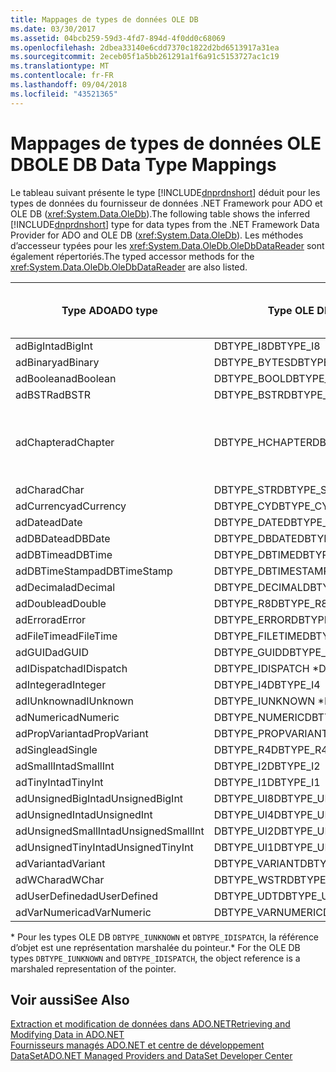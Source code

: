```yaml
---
title: Mappages de types de données OLE DB
ms.date: 03/30/2017
ms.assetid: 04bcb259-59d3-4fd7-894d-4f0dd0c68069
ms.openlocfilehash: 2dbea33140e6cdd7370c1822d2bd6513917a31ea
ms.sourcegitcommit: 2eceb05f1a5bb261291a1f6a91c5153727ac1c19
ms.translationtype: MT
ms.contentlocale: fr-FR
ms.lasthandoff: 09/04/2018
ms.locfileid: "43521365"
---
```

# <a name="ole-db-data-type-mappings"></a><span data-ttu-id="cb08b-102">Mappages de types de données OLE DB</span><span class="sxs-lookup"><span data-stu-id="cb08b-102">OLE DB Data Type Mappings</span></span>
<span data-ttu-id="cb08b-103">Le tableau suivant présente le type [!INCLUDE[dnprdnshort](../../../../includes/dnprdnshort-md.md)] déduit pour les types de données du fournisseur de données .NET Framework pour ADO et OLE DB (<xref:System.Data.OleDb>).</span><span class="sxs-lookup"><span data-stu-id="cb08b-103">The following table shows the inferred [!INCLUDE[dnprdnshort](../../../../includes/dnprdnshort-md.md)] type for data types from the .NET Framework Data Provider for ADO and OLE DB (<xref:System.Data.OleDb>).</span></span> <span data-ttu-id="cb08b-104">Les méthodes d’accesseur typées pour les <xref:System.Data.OleDb.OleDbDataReader> sont également répertoriés.</span><span class="sxs-lookup"><span data-stu-id="cb08b-104">The typed accessor methods for the <xref:System.Data.OleDb.OleDbDataReader> are also listed.</span></span>  
  
|<span data-ttu-id="cb08b-105">Type ADO</span><span class="sxs-lookup"><span data-stu-id="cb08b-105">ADO type</span></span>|<span data-ttu-id="cb08b-106">Type OLE DB</span><span class="sxs-lookup"><span data-stu-id="cb08b-106">OLE DB type</span></span>|<span data-ttu-id="cb08b-107">Type [!INCLUDE[dnprdnshort](../../../../includes/dnprdnshort-md.md)]</span><span class="sxs-lookup"><span data-stu-id="cb08b-107">[!INCLUDE[dnprdnshort](../../../../includes/dnprdnshort-md.md)] type</span></span>|<span data-ttu-id="cb08b-108">Accesseur typé [!INCLUDE[dnprdnshort](../../../../includes/dnprdnshort-md.md)]</span><span class="sxs-lookup"><span data-stu-id="cb08b-108">[!INCLUDE[dnprdnshort](../../../../includes/dnprdnshort-md.md)] typed accessor</span></span>|  
|--------------|-----------------|----------------------------------------------------------------------|--------------------------------------------------------------------------------|  
|<span data-ttu-id="cb08b-109">adBigInt</span><span class="sxs-lookup"><span data-stu-id="cb08b-109">adBigInt</span></span>|<span data-ttu-id="cb08b-110">DBTYPE_I8</span><span class="sxs-lookup"><span data-stu-id="cb08b-110">DBTYPE_I8</span></span>|<span data-ttu-id="cb08b-111">Int64</span><span class="sxs-lookup"><span data-stu-id="cb08b-111">Int64</span></span>|<span data-ttu-id="cb08b-112">GetInt64()</span><span class="sxs-lookup"><span data-stu-id="cb08b-112">GetInt64()</span></span>|  
|<span data-ttu-id="cb08b-113">adBinary</span><span class="sxs-lookup"><span data-stu-id="cb08b-113">adBinary</span></span>|<span data-ttu-id="cb08b-114">DBTYPE_BYTES</span><span class="sxs-lookup"><span data-stu-id="cb08b-114">DBTYPE_BYTES</span></span>|<span data-ttu-id="cb08b-115">Byte[]</span><span class="sxs-lookup"><span data-stu-id="cb08b-115">Byte[]</span></span>|<span data-ttu-id="cb08b-116">GetBytes()</span><span class="sxs-lookup"><span data-stu-id="cb08b-116">GetBytes()</span></span>|  
|<span data-ttu-id="cb08b-117">adBoolean</span><span class="sxs-lookup"><span data-stu-id="cb08b-117">adBoolean</span></span>|<span data-ttu-id="cb08b-118">DBTYPE_BOOL</span><span class="sxs-lookup"><span data-stu-id="cb08b-118">DBTYPE_BOOL</span></span>|<span data-ttu-id="cb08b-119">Boolean</span><span class="sxs-lookup"><span data-stu-id="cb08b-119">Boolean</span></span>|<span data-ttu-id="cb08b-120">GetBoolean()</span><span class="sxs-lookup"><span data-stu-id="cb08b-120">GetBoolean()</span></span>|  
|<span data-ttu-id="cb08b-121">adBSTR</span><span class="sxs-lookup"><span data-stu-id="cb08b-121">adBSTR</span></span>|<span data-ttu-id="cb08b-122">DBTYPE_BSTR</span><span class="sxs-lookup"><span data-stu-id="cb08b-122">DBTYPE_BSTR</span></span>|<span data-ttu-id="cb08b-123">Chaîne</span><span class="sxs-lookup"><span data-stu-id="cb08b-123">String</span></span>|<span data-ttu-id="cb08b-124">GetString()</span><span class="sxs-lookup"><span data-stu-id="cb08b-124">GetString()</span></span>|  
|<span data-ttu-id="cb08b-125">adChapter</span><span class="sxs-lookup"><span data-stu-id="cb08b-125">adChapter</span></span>|<span data-ttu-id="cb08b-126">DBTYPE_HCHAPTER</span><span class="sxs-lookup"><span data-stu-id="cb08b-126">DBTYPE_HCHAPTER</span></span>|<span data-ttu-id="cb08b-127">Pris en charge dans le `DataReader`.</span><span class="sxs-lookup"><span data-stu-id="cb08b-127">Supported through the `DataReader`.</span></span> <span data-ttu-id="cb08b-128">Consultez [récupération des données à l’aide d’un DataReader](../../../../docs/framework/data/adonet/retrieving-data-using-a-datareader.md).</span><span class="sxs-lookup"><span data-stu-id="cb08b-128">See [Retrieving Data Using a DataReader](../../../../docs/framework/data/adonet/retrieving-data-using-a-datareader.md).</span></span>|<span data-ttu-id="cb08b-129">GetValue()</span><span class="sxs-lookup"><span data-stu-id="cb08b-129">GetValue()</span></span>|  
|<span data-ttu-id="cb08b-130">adChar</span><span class="sxs-lookup"><span data-stu-id="cb08b-130">adChar</span></span>|<span data-ttu-id="cb08b-131">DBTYPE_STR</span><span class="sxs-lookup"><span data-stu-id="cb08b-131">DBTYPE_STR</span></span>|<span data-ttu-id="cb08b-132">Chaîne</span><span class="sxs-lookup"><span data-stu-id="cb08b-132">String</span></span>|<span data-ttu-id="cb08b-133">GetString()</span><span class="sxs-lookup"><span data-stu-id="cb08b-133">GetString()</span></span>|  
|<span data-ttu-id="cb08b-134">adCurrency</span><span class="sxs-lookup"><span data-stu-id="cb08b-134">adCurrency</span></span>|<span data-ttu-id="cb08b-135">DBTYPE_CY</span><span class="sxs-lookup"><span data-stu-id="cb08b-135">DBTYPE_CY</span></span>|<span data-ttu-id="cb08b-136">Decimal</span><span class="sxs-lookup"><span data-stu-id="cb08b-136">Decimal</span></span>|<span data-ttu-id="cb08b-137">GetDecimal()</span><span class="sxs-lookup"><span data-stu-id="cb08b-137">GetDecimal()</span></span>|  
|<span data-ttu-id="cb08b-138">adDate</span><span class="sxs-lookup"><span data-stu-id="cb08b-138">adDate</span></span>|<span data-ttu-id="cb08b-139">DBTYPE_DATE</span><span class="sxs-lookup"><span data-stu-id="cb08b-139">DBTYPE_DATE</span></span>|<span data-ttu-id="cb08b-140">DateTime</span><span class="sxs-lookup"><span data-stu-id="cb08b-140">DateTime</span></span>|<span data-ttu-id="cb08b-141">GetDateTime()</span><span class="sxs-lookup"><span data-stu-id="cb08b-141">GetDateTime()</span></span>|  
|<span data-ttu-id="cb08b-142">adDBDate</span><span class="sxs-lookup"><span data-stu-id="cb08b-142">adDBDate</span></span>|<span data-ttu-id="cb08b-143">DBTYPE_DBDATE</span><span class="sxs-lookup"><span data-stu-id="cb08b-143">DBTYPE_DBDATE</span></span>|<span data-ttu-id="cb08b-144">DateTime</span><span class="sxs-lookup"><span data-stu-id="cb08b-144">DateTime</span></span>|<span data-ttu-id="cb08b-145">GetDateTime()</span><span class="sxs-lookup"><span data-stu-id="cb08b-145">GetDateTime()</span></span>|  
|<span data-ttu-id="cb08b-146">adDBTime</span><span class="sxs-lookup"><span data-stu-id="cb08b-146">adDBTime</span></span>|<span data-ttu-id="cb08b-147">DBTYPE_DBTIME</span><span class="sxs-lookup"><span data-stu-id="cb08b-147">DBTYPE_DBTIME</span></span>|<span data-ttu-id="cb08b-148">DateTime</span><span class="sxs-lookup"><span data-stu-id="cb08b-148">DateTime</span></span>|<span data-ttu-id="cb08b-149">GetDateTime()</span><span class="sxs-lookup"><span data-stu-id="cb08b-149">GetDateTime()</span></span>|  
|<span data-ttu-id="cb08b-150">adDBTimeStamp</span><span class="sxs-lookup"><span data-stu-id="cb08b-150">adDBTimeStamp</span></span>|<span data-ttu-id="cb08b-151">DBTYPE_DBTIMESTAMP</span><span class="sxs-lookup"><span data-stu-id="cb08b-151">DBTYPE_DBTIMESTAMP</span></span>|<span data-ttu-id="cb08b-152">DateTime</span><span class="sxs-lookup"><span data-stu-id="cb08b-152">DateTime</span></span>|<span data-ttu-id="cb08b-153">GetDateTime()</span><span class="sxs-lookup"><span data-stu-id="cb08b-153">GetDateTime()</span></span>|  
|<span data-ttu-id="cb08b-154">adDecimal</span><span class="sxs-lookup"><span data-stu-id="cb08b-154">adDecimal</span></span>|<span data-ttu-id="cb08b-155">DBTYPE_DECIMAL</span><span class="sxs-lookup"><span data-stu-id="cb08b-155">DBTYPE_DECIMAL</span></span>|<span data-ttu-id="cb08b-156">Decimal</span><span class="sxs-lookup"><span data-stu-id="cb08b-156">Decimal</span></span>|<span data-ttu-id="cb08b-157">GetDecimal()</span><span class="sxs-lookup"><span data-stu-id="cb08b-157">GetDecimal()</span></span>|  
|<span data-ttu-id="cb08b-158">adDouble</span><span class="sxs-lookup"><span data-stu-id="cb08b-158">adDouble</span></span>|<span data-ttu-id="cb08b-159">DBTYPE_R8</span><span class="sxs-lookup"><span data-stu-id="cb08b-159">DBTYPE_R8</span></span>|<span data-ttu-id="cb08b-160">Double</span><span class="sxs-lookup"><span data-stu-id="cb08b-160">Double</span></span>|<span data-ttu-id="cb08b-161">GetDouble()</span><span class="sxs-lookup"><span data-stu-id="cb08b-161">GetDouble()</span></span>|  
|<span data-ttu-id="cb08b-162">adError</span><span class="sxs-lookup"><span data-stu-id="cb08b-162">adError</span></span>|<span data-ttu-id="cb08b-163">DBTYPE_ERROR</span><span class="sxs-lookup"><span data-stu-id="cb08b-163">DBTYPE_ERROR</span></span>|<span data-ttu-id="cb08b-164">ExternalException</span><span class="sxs-lookup"><span data-stu-id="cb08b-164">ExternalException</span></span>|<span data-ttu-id="cb08b-165">GetValue()</span><span class="sxs-lookup"><span data-stu-id="cb08b-165">GetValue()</span></span>|  
|<span data-ttu-id="cb08b-166">adFileTime</span><span class="sxs-lookup"><span data-stu-id="cb08b-166">adFileTime</span></span>|<span data-ttu-id="cb08b-167">DBTYPE_FILETIME</span><span class="sxs-lookup"><span data-stu-id="cb08b-167">DBTYPE_FILETIME</span></span>|<span data-ttu-id="cb08b-168">DateTime</span><span class="sxs-lookup"><span data-stu-id="cb08b-168">DateTime</span></span>|<span data-ttu-id="cb08b-169">GetDateTime()</span><span class="sxs-lookup"><span data-stu-id="cb08b-169">GetDateTime()</span></span>|  
|<span data-ttu-id="cb08b-170">adGUID</span><span class="sxs-lookup"><span data-stu-id="cb08b-170">adGUID</span></span>|<span data-ttu-id="cb08b-171">DBTYPE_GUID</span><span class="sxs-lookup"><span data-stu-id="cb08b-171">DBTYPE_GUID</span></span>|<span data-ttu-id="cb08b-172">Guid</span><span class="sxs-lookup"><span data-stu-id="cb08b-172">Guid</span></span>|<span data-ttu-id="cb08b-173">GetGuid()</span><span class="sxs-lookup"><span data-stu-id="cb08b-173">GetGuid()</span></span>|  
|<span data-ttu-id="cb08b-174">adIDispatch</span><span class="sxs-lookup"><span data-stu-id="cb08b-174">adIDispatch</span></span>|<span data-ttu-id="cb08b-175">DBTYPE_IDISPATCH \*</span><span class="sxs-lookup"><span data-stu-id="cb08b-175">DBTYPE_IDISPATCH \*</span></span>|<span data-ttu-id="cb08b-176">Objet</span><span class="sxs-lookup"><span data-stu-id="cb08b-176">Object</span></span>|<span data-ttu-id="cb08b-177">GetValue()</span><span class="sxs-lookup"><span data-stu-id="cb08b-177">GetValue()</span></span>|  
|<span data-ttu-id="cb08b-178">adInteger</span><span class="sxs-lookup"><span data-stu-id="cb08b-178">adInteger</span></span>|<span data-ttu-id="cb08b-179">DBTYPE_I4</span><span class="sxs-lookup"><span data-stu-id="cb08b-179">DBTYPE_I4</span></span>|<span data-ttu-id="cb08b-180">Int32</span><span class="sxs-lookup"><span data-stu-id="cb08b-180">Int32</span></span>|<span data-ttu-id="cb08b-181">GetInt32()</span><span class="sxs-lookup"><span data-stu-id="cb08b-181">GetInt32()</span></span>|  
|<span data-ttu-id="cb08b-182">adIUnknown</span><span class="sxs-lookup"><span data-stu-id="cb08b-182">adIUnknown</span></span>|<span data-ttu-id="cb08b-183">DBTYPE_IUNKNOWN \*</span><span class="sxs-lookup"><span data-stu-id="cb08b-183">DBTYPE_IUNKNOWN \*</span></span>|<span data-ttu-id="cb08b-184">Objet</span><span class="sxs-lookup"><span data-stu-id="cb08b-184">Object</span></span>|<span data-ttu-id="cb08b-185">GetValue()</span><span class="sxs-lookup"><span data-stu-id="cb08b-185">GetValue()</span></span>|  
|<span data-ttu-id="cb08b-186">adNumeric</span><span class="sxs-lookup"><span data-stu-id="cb08b-186">adNumeric</span></span>|<span data-ttu-id="cb08b-187">DBTYPE_NUMERIC</span><span class="sxs-lookup"><span data-stu-id="cb08b-187">DBTYPE_NUMERIC</span></span>|<span data-ttu-id="cb08b-188">Decimal</span><span class="sxs-lookup"><span data-stu-id="cb08b-188">Decimal</span></span>|<span data-ttu-id="cb08b-189">GetDecimal()</span><span class="sxs-lookup"><span data-stu-id="cb08b-189">GetDecimal()</span></span>|  
|<span data-ttu-id="cb08b-190">adPropVariant</span><span class="sxs-lookup"><span data-stu-id="cb08b-190">adPropVariant</span></span>|<span data-ttu-id="cb08b-191">DBTYPE_PROPVARIANT</span><span class="sxs-lookup"><span data-stu-id="cb08b-191">DBTYPE_PROPVARIANT</span></span>|<span data-ttu-id="cb08b-192">Objet</span><span class="sxs-lookup"><span data-stu-id="cb08b-192">Object</span></span>|<span data-ttu-id="cb08b-193">GetValue()</span><span class="sxs-lookup"><span data-stu-id="cb08b-193">GetValue()</span></span>|  
|<span data-ttu-id="cb08b-194">adSingle</span><span class="sxs-lookup"><span data-stu-id="cb08b-194">adSingle</span></span>|<span data-ttu-id="cb08b-195">DBTYPE_R4</span><span class="sxs-lookup"><span data-stu-id="cb08b-195">DBTYPE_R4</span></span>|<span data-ttu-id="cb08b-196">Single</span><span class="sxs-lookup"><span data-stu-id="cb08b-196">Single</span></span>|<span data-ttu-id="cb08b-197">GetFloat()</span><span class="sxs-lookup"><span data-stu-id="cb08b-197">GetFloat()</span></span>|  
|<span data-ttu-id="cb08b-198">adSmallInt</span><span class="sxs-lookup"><span data-stu-id="cb08b-198">adSmallInt</span></span>|<span data-ttu-id="cb08b-199">DBTYPE_I2</span><span class="sxs-lookup"><span data-stu-id="cb08b-199">DBTYPE_I2</span></span>|<span data-ttu-id="cb08b-200">Int16</span><span class="sxs-lookup"><span data-stu-id="cb08b-200">Int16</span></span>|<span data-ttu-id="cb08b-201">GetInt16()</span><span class="sxs-lookup"><span data-stu-id="cb08b-201">GetInt16()</span></span>|  
|<span data-ttu-id="cb08b-202">adTinyInt</span><span class="sxs-lookup"><span data-stu-id="cb08b-202">adTinyInt</span></span>|<span data-ttu-id="cb08b-203">DBTYPE_I1</span><span class="sxs-lookup"><span data-stu-id="cb08b-203">DBTYPE_I1</span></span>|<span data-ttu-id="cb08b-204">Byte</span><span class="sxs-lookup"><span data-stu-id="cb08b-204">Byte</span></span>|<span data-ttu-id="cb08b-205">GetByte()</span><span class="sxs-lookup"><span data-stu-id="cb08b-205">GetByte()</span></span>|  
|<span data-ttu-id="cb08b-206">adUnsignedBigInt</span><span class="sxs-lookup"><span data-stu-id="cb08b-206">adUnsignedBigInt</span></span>|<span data-ttu-id="cb08b-207">DBTYPE_UI8</span><span class="sxs-lookup"><span data-stu-id="cb08b-207">DBTYPE_UI8</span></span>|<span data-ttu-id="cb08b-208">UInt64</span><span class="sxs-lookup"><span data-stu-id="cb08b-208">UInt64</span></span>|<span data-ttu-id="cb08b-209">GetValue()</span><span class="sxs-lookup"><span data-stu-id="cb08b-209">GetValue()</span></span>|  
|<span data-ttu-id="cb08b-210">adUnsignedInt</span><span class="sxs-lookup"><span data-stu-id="cb08b-210">adUnsignedInt</span></span>|<span data-ttu-id="cb08b-211">DBTYPE_UI4</span><span class="sxs-lookup"><span data-stu-id="cb08b-211">DBTYPE_UI4</span></span>|<span data-ttu-id="cb08b-212">UInt32</span><span class="sxs-lookup"><span data-stu-id="cb08b-212">UInt32</span></span>|<span data-ttu-id="cb08b-213">GetValue()</span><span class="sxs-lookup"><span data-stu-id="cb08b-213">GetValue()</span></span>|  
|<span data-ttu-id="cb08b-214">adUnsignedSmallInt</span><span class="sxs-lookup"><span data-stu-id="cb08b-214">adUnsignedSmallInt</span></span>|<span data-ttu-id="cb08b-215">DBTYPE_UI2</span><span class="sxs-lookup"><span data-stu-id="cb08b-215">DBTYPE_UI2</span></span>|<span data-ttu-id="cb08b-216">UInt16</span><span class="sxs-lookup"><span data-stu-id="cb08b-216">UInt16</span></span>|<span data-ttu-id="cb08b-217">GetValue()</span><span class="sxs-lookup"><span data-stu-id="cb08b-217">GetValue()</span></span>|  
|<span data-ttu-id="cb08b-218">adUnsignedTinyInt</span><span class="sxs-lookup"><span data-stu-id="cb08b-218">adUnsignedTinyInt</span></span>|<span data-ttu-id="cb08b-219">DBTYPE_UI1</span><span class="sxs-lookup"><span data-stu-id="cb08b-219">DBTYPE_UI1</span></span>|<span data-ttu-id="cb08b-220">Byte</span><span class="sxs-lookup"><span data-stu-id="cb08b-220">Byte</span></span>|<span data-ttu-id="cb08b-221">GetByte()</span><span class="sxs-lookup"><span data-stu-id="cb08b-221">GetByte()</span></span>|  
|<span data-ttu-id="cb08b-222">adVariant</span><span class="sxs-lookup"><span data-stu-id="cb08b-222">adVariant</span></span>|<span data-ttu-id="cb08b-223">DBTYPE_VARIANT</span><span class="sxs-lookup"><span data-stu-id="cb08b-223">DBTYPE_VARIANT</span></span>|<span data-ttu-id="cb08b-224">Objet</span><span class="sxs-lookup"><span data-stu-id="cb08b-224">Object</span></span>|<span data-ttu-id="cb08b-225">GetValue()</span><span class="sxs-lookup"><span data-stu-id="cb08b-225">GetValue()</span></span>|  
|<span data-ttu-id="cb08b-226">adWChar</span><span class="sxs-lookup"><span data-stu-id="cb08b-226">adWChar</span></span>|<span data-ttu-id="cb08b-227">DBTYPE_WSTR</span><span class="sxs-lookup"><span data-stu-id="cb08b-227">DBTYPE_WSTR</span></span>|<span data-ttu-id="cb08b-228">Chaîne</span><span class="sxs-lookup"><span data-stu-id="cb08b-228">String</span></span>|<span data-ttu-id="cb08b-229">GetString()</span><span class="sxs-lookup"><span data-stu-id="cb08b-229">GetString()</span></span>|  
|<span data-ttu-id="cb08b-230">adUserDefined</span><span class="sxs-lookup"><span data-stu-id="cb08b-230">adUserDefined</span></span>|<span data-ttu-id="cb08b-231">DBTYPE_UDT</span><span class="sxs-lookup"><span data-stu-id="cb08b-231">DBTYPE_UDT</span></span>|<span data-ttu-id="cb08b-232">non pris en charge</span><span class="sxs-lookup"><span data-stu-id="cb08b-232">not supported</span></span>||  
|<span data-ttu-id="cb08b-233">adVarNumeric</span><span class="sxs-lookup"><span data-stu-id="cb08b-233">adVarNumeric</span></span>|<span data-ttu-id="cb08b-234">DBTYPE_VARNUMERIC</span><span class="sxs-lookup"><span data-stu-id="cb08b-234">DBTYPE_VARNUMERIC</span></span>|<span data-ttu-id="cb08b-235">non pris en charge</span><span class="sxs-lookup"><span data-stu-id="cb08b-235">not supported</span></span>||  
  
 <span data-ttu-id="cb08b-236">\* Pour les types OLE DB `DBTYPE_IUNKNOWN` et `DBTYPE_IDISPATCH`, la référence d’objet est une représentation marshalée du pointeur.</span><span class="sxs-lookup"><span data-stu-id="cb08b-236">\* For the OLE DB types `DBTYPE_IUNKNOWN` and `DBTYPE_IDISPATCH`, the object reference is a marshaled representation of the pointer.</span></span>  
  
## <a name="see-also"></a><span data-ttu-id="cb08b-237">Voir aussi</span><span class="sxs-lookup"><span data-stu-id="cb08b-237">See Also</span></span>  
 [<span data-ttu-id="cb08b-238">Extraction et modification de données dans ADO.NET</span><span class="sxs-lookup"><span data-stu-id="cb08b-238">Retrieving and Modifying Data in ADO.NET</span></span>](../../../../docs/framework/data/adonet/retrieving-and-modifying-data.md)  
 [<span data-ttu-id="cb08b-239">Fournisseurs managés ADO.NET et centre de développement DataSet</span><span class="sxs-lookup"><span data-stu-id="cb08b-239">ADO.NET Managed Providers and DataSet Developer Center</span></span>](https://go.microsoft.com/fwlink/?LinkId=217917)
